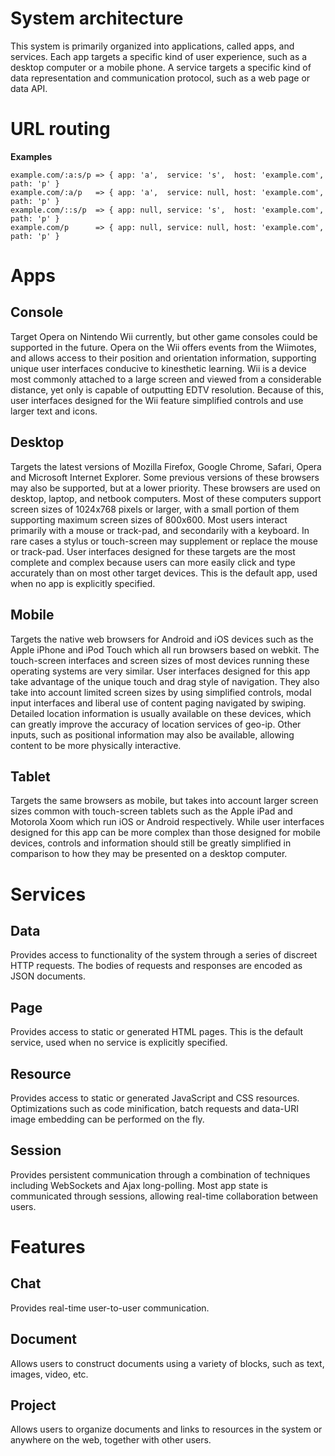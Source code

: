 # System architecture

This system is primarily organized into applications, called apps, and services. Each app targets
a specific kind of user experience, such as a desktop computer or a mobile phone. A service targets
a specific kind of data representation and communication protocol, such as a web page or data API.

# URL routing

**Examples**

	example.com/:a:s/p => { app: 'a',  service: 's',  host: 'example.com', path: 'p' }
	example.com/:a/p   => { app: 'a',  service: null, host: 'example.com', path: 'p' }
	example.com/::s/p  => { app: null, service: 's',  host: 'example.com', path: 'p' }
	example.com/p      => { app: null, service: null, host: 'example.com', path: 'p' }

# Apps

## Console

Target Opera on Nintendo Wii currently, but other game consoles could be supported in the future.
Opera on the Wii offers events from the Wiimotes, and allows access to their position and
orientation information, supporting unique user interfaces conducive to kinesthetic learning. Wii is
a device most commonly attached to a large screen and viewed from a considerable distance, yet only
is capable of outputting EDTV resolution. Because of this, user interfaces designed for the Wii
feature simplified controls and use larger text and icons.

## Desktop

Targets the latest versions of Mozilla Firefox, Google Chrome, Safari, Opera and Microsoft Internet
Explorer. Some previous versions of these browsers may also be supported, but at a lower priority.
These browsers are used on desktop, laptop, and netbook computers. Most of these computers support
screen sizes of 1024x768 pixels or larger, with a small portion of them supporting maximum screen
sizes of 800x600. Most users interact primarily with a mouse or track-pad, and secondarily with a
keyboard. In rare cases a stylus or touch-screen may supplement or replace the mouse or track-pad.
User interfaces designed for these targets are the most complete and complex because users can more
easily click and type accurately than on most other target devices. This is the default app, used
when no app is explicitly specified.

## Mobile

Targets the native web browsers for Android and iOS devices such as the Apple
iPhone and iPod Touch which all run browsers based on webkit. The touch-screen interfaces and screen
sizes of most devices running these operating systems are very similar. User interfaces designed for
this app take advantage of the unique touch and drag style of navigation. They also take into
account limited screen sizes by using simplified controls, modal input interfaces and liberal use of
content paging navigated by swiping. Detailed location information is usually available on these
devices, which can greatly improve the accuracy of location services of geo-ip. Other inputs, such
as positional information may also be available, allowing content to be more physically interactive.

## Tablet

Targets the same browsers as mobile, but takes into account larger screen sizes common with
touch-screen tablets such as the Apple iPad and Motorola Xoom which run iOS or Android respectively.
While user interfaces designed for this app can be more complex than those designed for mobile
devices, controls and information should still be greatly simplified in comparison to how they may
be presented on a desktop computer.

# Services

## Data

Provides access to functionality of the system through a series of discreet HTTP
requests. The bodies of requests and responses are encoded as JSON documents.

## Page

Provides access to static or generated HTML pages. This is the default service, used
when no service is explicitly specified.

## Resource

Provides access to static or generated JavaScript and CSS resources. Optimizations such as code
minification, batch requests and data-URI image embedding can be performed on the fly.

## Session

Provides persistent communication through a combination of techniques including WebSockets and Ajax
long-polling. Most app state is communicated through sessions, allowing real-time collaboration
between users.

# Features

## Chat

Provides real-time user-to-user communication.

## Document

Allows users to construct documents using a variety of blocks, such as text, images, video, etc.

## Project

Allows users to organize documents and links to resources in the system or anywhere on the web,
together with other users.
